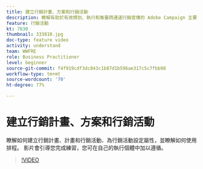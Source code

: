 ```yaml
---
title: 建立行銷計畫、方案和行銷活動
description: 瞭解有助於有效規划、執行和衡量跨通道行銷宣傳的 Adobe Campaign 主要概念。
feature: 行銷活動
kt: 7830
thumbnail: 333810.jpg
doc-type: feature video
activity: understand
team: WWFRE
role: Business Practitioner
level: beginner
source-git-commit: f4f919cdf3dc843c1b87d1b596ae317c5c7fbb98
workflow-type: tm+mt
source-wordcount: '70'
ht-degree: 77%

---
```



# 建立行銷計畫、方案和行銷活動

瞭解如何建立行銷計畫、計畫和行銷活動、為行銷活動設定屬性，並瞭解如何使用排程。
影片會引導您完成練習，您可在自己的執行個體中加以遵循。

>[!VIDEO](https://video.tv.adobe.com/v/333810?quality=12)
